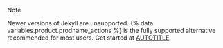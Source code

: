 >[!NOTE]
>Newer versions of Jekyll are unsupported. {% data variables.product.prodname_actions %} is the fully supported alternative recommended for most users. Get started at [AUTOTITLE](/actions/get-started/quickstart).